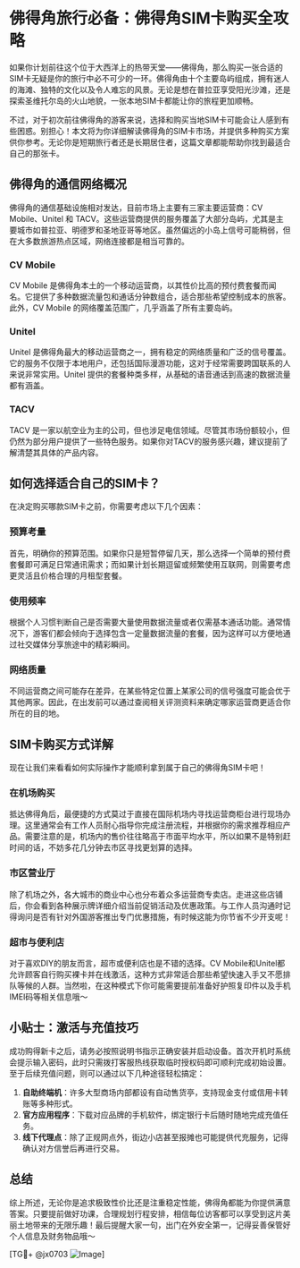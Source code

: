 # 佛得角旅行必备：佛得角SIM卡购买全攻略

如果你计划前往这个位于大西洋上的热带天堂——佛得角，那么购买一张合适的SIM卡无疑是你的旅行中必不可少的一环。佛得角由十个主要岛屿组成，拥有迷人的海滩、独特的文化以及令人难忘的风景。无论是想在普拉亚享受阳光沙滩，还是探索圣维托尔岛的火山地貌，一张本地SIM卡都能让你的旅程更加顺畅。

不过，对于初次前往佛得角的游客来说，选择和购买当地SIM卡可能会让人感到有些困惑。别担心！本文将为你详细解读佛得角的SIM卡市场，并提供多种购买方案供你参考。无论你是短期旅行者还是长期居住者，这篇文章都能帮助你找到最适合自己的那张卡。

## 佛得角的通信网络概况

佛得角的通信基础设施相对发达，目前市场上主要有三家主要运营商：CV Mobile、Unitel 和 TACV。这些运营商提供的服务覆盖了大部分岛屿，尤其是主要城市如普拉亚、明德罗和圣地亚哥等地区。虽然偏远的小岛上信号可能稍弱，但在大多数旅游热点区域，网络连接都是相当可靠的。

### CV Mobile
CV Mobile 是佛得角本土的一个移动运营商，以其性价比高的预付费套餐而闻名。它提供了多种数据流量包和通话分钟数组合，适合那些希望控制成本的旅客。此外，CV Mobile 的网络覆盖范围广，几乎涵盖了所有主要岛屿。

### Unitel
Unitel 是佛得角最大的移动运营商之一，拥有稳定的网络质量和广泛的信号覆盖。它的服务不仅限于本地用户，还包括国际漫游功能，这对于经常需要跨国联系的人来说非常实用。Unitel 提供的套餐种类多样，从基础的语音通话到高速的数据流量都有涵盖。

### TACV
TACV 是一家以航空业为主的公司，但也涉足电信领域。尽管其市场份额较小，但仍然为部分用户提供了一些特色服务。如果你对TACV的服务感兴趣，建议提前了解清楚其具体的产品内容。

## 如何选择适合自己的SIM卡？

在决定购买哪款SIM卡之前，你需要考虑以下几个因素：

### 预算考量
首先，明确你的预算范围。如果你只是短暂停留几天，那么选择一个简单的预付费套餐即可满足日常通讯需求；而如果计划长期逗留或频繁使用互联网，则需要考虑更灵活且价格合理的月租型套餐。

### 使用频率
根据个人习惯判断自己是否需要大量使用数据流量或者仅需基本通话功能。通常情况下，游客们都会倾向于选择包含一定量数据流量的套餐，因为这样可以方便地通过社交媒体分享旅途中的精彩瞬间。

### 网络质量
不同运营商之间可能存在差异，在某些特定位置上某家公司的信号强度可能会优于其他两家。因此，在出发前可以通过查阅相关评测资料来确定哪家运营商更适合你所在的目的地。

## SIM卡购买方式详解

现在让我们来看看如何实际操作才能顺利拿到属于自己的佛得角SIM卡吧！

### 在机场购买
抵达佛得角后，最便捷的方式莫过于直接在国际机场内寻找运营商柜台进行现场办理。这里通常会有工作人员耐心指导你完成注册流程，并根据你的需求推荐相应产品。需要注意的是，机场内的售价往往略高于市面平均水平，所以如果不是特别赶时间的话，不妨多花几分钟去市区寻找更划算的选择。

### 市区营业厅
除了机场之外，各大城市的商业中心也分布着众多运营商专卖店。走进这些店铺后，你会看到各种展示牌详细介绍当前促销活动及优惠政策。与工作人员沟通时记得询问是否有针对外国游客推出专门优惠措施，有时候这能为你节省不少开支呢！

### 超市与便利店
对于喜欢DIY的朋友而言，超市或便利店也是不错的选择。CV Mobile和Unitel都允许顾客自行购买裸卡并在线激活，这种方式非常适合那些希望快速入手又不愿排队等候的人群。当然啦，在这种模式下你可能需要提前准备好护照复印件以及手机IMEI码等相关信息哦～

## 小贴士：激活与充值技巧

成功购得新卡之后，请务必按照说明书指示正确安装并启动设备。首次开机时系统会提示输入密码，此时只需拨打客服热线获取临时授权码即可顺利完成初始设置。至于后续充值问题，则可以通过以下几种途径轻松搞定：

1. **自助终端机**：许多大型商场内部都设有自动售货亭，支持现金支付或信用卡转账等多种形式。
2. **官方应用程序**：下载对应品牌的手机软件，绑定银行卡后随时随地完成充值任务。
3. **线下代理点**：除了正规网点外，街边小店甚至报摊也可能提供代充服务，记得确认对方信誉后再进行交易。

## 总结

综上所述，无论你是追求极致性价比还是注重稳定性能，佛得角都能为你提供满意答案。只要提前做好功课，合理规划行程安排，相信每位访客都可以享受到这片美丽土地带来的无限乐趣！最后提醒大家一句，出门在外安全第一，记得妥善保管好个人信息及财务物品哦～

[TG💪+ @jx0703 ![Image](https://github.com/user-attachments/assets/dbca1d08-cadb-493c-b0ec-ad6f7a83f270)]